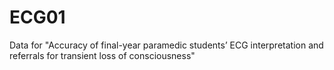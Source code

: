 # ECG01
Data for "Accuracy of final-year paramedic students’ ECG interpretation and referrals for transient loss of consciousness"
